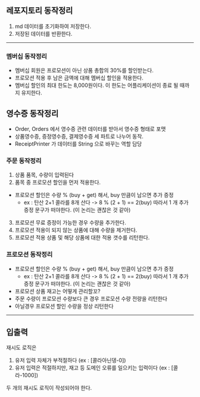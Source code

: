 ## 레포지토리 동작정리

1. md 데이터를 초기화하여 저장한다.
2. 저장된 데이터를 반환한다.

---

### 멤버십 동작정리

- 멤버십 회원은 프로모션이 아닌 상품 총합의 30%를 할인받는다.
- 프로모션 적용 후 남은 금액에 대해 멤버십 할인을 적용한다.
- 멤버십 할인의 최대 한도는 8,000원이다. 이 한도는 어플리케이션이 종료 될 때까지 유지한다.

## 영수증 동작정리

- Order, Orders 에서 영수증 관련 데이터를 받아서 영수증 형태로 포맷
- 상품영수증, 증정영수증, 결제영수증 세 파트로 나누어 동작.
- ReceiptPrinter 가 데이터를 String 으로 바꾸는 역할 담당

### 주문 동작정리

1. 상품 품목, 수량이 입력된다
2. 품목 중 프로모션 할인을 먼저 적용한다.
- 프로모션 할인은 수량 % (buy + get) 해서, buy 만큼이 남으면 추가 증정
  - ex : 탄산 2+1 콜라를 8개 산다 -> 8 % (2 + 1) == 2(buy) 따라서 1 개 추가 증정 문구가 떠야한다. (이 논리는 괜찮은 것 같아)
3. 프로모션 무료 증정이 가능한 경우 수량을 추가한다.
4. 프로모션 적용이 되지 않는 상품에 대해 수량을 제거한다.
5. 프로모션 적용 상품 및 해당 상품에 대한 적용 갯수를 리턴한다.

### 프로모션 동작정리

- 프로모션 할인은 수량 % (buy + get) 해서, buy 만큼이 남으면 추가 증정
  - ex : 탄산 2+1 콜라를 8개 산다 -> 8 % (2 + 1) == 2(buy) 따라서 1 개 추가 증정 문구가 떠야한다. (이 논리는 괜찮은 것 같아)
- 프로모션 상품 재고는 어떻게 관리할꼬?
- 주문 수량이 프로모션 수량보다 큰 경우 프로모션 수량 전량을 리턴한다
- 아닐경우 프로모션 할인 수량을 정상 리턴한다

---

## 입출력

재시도 로직은 

1. 유저 입력 자체가 부적절하다 (ex : [콜라아닌뎅-0])
2. 유저 입력은 적절하지만, 재고 등 도메인 오류를 일으키는 입력이다 (ex : [콜라-1000])

두 개의 재시도 로직이 작성되어야 한다.
